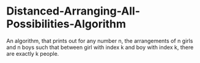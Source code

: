 # Distanced-Arranging-All-Possibilities-Algorithm
An algorithm, that prints out for any number n, the arrangements of n girls and n boys such that between girl with index k and boy with index k, there are exactly k people.
